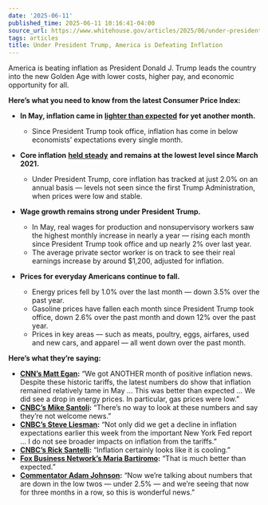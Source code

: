 ```yaml
---
date: '2025-06-11'
published_time: 2025-06-11 10:16:41-04:00
source_url: https://www.whitehouse.gov/articles/2025/06/under-president-trump-america-is-defeating-inflation/
tags: articles
title: Under President Trump, America is Defeating Inflation
---
```

 
America is beating inflation as President Donald J. Trump leads the
country into the new Golden Age with lower costs, higher pay, and
economic opportunity for all.

**Here’s what you need to know from the latest Consumer Price Index:**

-   **In May, inflation came in** [**lighter than
    expected**](https://www.cnbc.com/2025/06/11/cpi-inflation-may-2025.html)
    **for yet another month.**
    -   Since President Trump took office, inflation has come in below
        economists’ expectations every single month.
-   **Core inflation** [**held
    steady**](https://data.bls.gov/timeseries/CUUR0000SA0L1E?output_view=pct_12mths)
    **and remains at the lowest level since March 2021.**
    -   Under President Trump, core inflation has tracked at just 2.0%
        on an annual basis — levels not seen since the first Trump
        Administration, when prices were low and stable.
-   **Wage growth remains strong under President Trump.**
    -   In May, real wages for production and nonsupervisory workers saw
        the highest monthly increase in nearly a year — rising each
        month since President Trump took office and up nearly 2% over
        last year.

    <!-- -->

    -   The average private sector worker is on track to see their real
        earnings increase by around $1,200, adjusted for inflation.
-   **Prices for everyday Americans continue to fall.**
    -   Energy prices fell by 1.0% over the last month — down 3.5% over
        the past year.

    <!-- -->

    -   Gasoline prices have fallen each month since President Trump
        took office, down 2.6% over the past month and down 12% over the
        past year.

    <!-- -->

    -   Prices in key areas — such as meats, poultry, eggs, airfares,
        used and new cars, and apparel — all went down over the past
        month.

**Here’s what they’re saying:**

-   [**CNN’s Matt
    Egan**](https://x.com/RapidResponse47/status/1932785089475178513)**:**
    “We got ANOTHER month of positive inflation news. Despite these
    historic tariffs, the latest numbers do show that inflation remained
    relatively tame in May … This was better than expected … We did see
    a drop in energy prices. In particular, gas prices were low.”
-   [**CNBC’s Mike
    Santoli**](https://x.com/RapidResponse47/status/1932786126906871931)**:**
    “There’s no way to look at these numbers and say they’re not welcome
    news.”
-   [**CNBC’s Steve
    Liesman**](https://x.com/RapidResponse47/status/1932785355427569895)**:**
    “Not only did we get a decline in inflation expectations earlier
    this week from the important New York Fed report … I do not see
    broader impacts on inflation from the tariffs.”
-   [**CNBC’s Rick
    Santelli**](https://x.com/RapidResponse47/status/1932784914300084510)**:** “Inflation
    certainly looks like it is cooling.”
-   [**Fox Business Network’s Maria
    Bartiromo**](https://x.com/RapidResponse47/status/1932785417574666521)**:**
    “That is much better than expected.”
-   [**Commentator Adam
    Johnson**](https://x.com/RapidResponse47/status/1932785770323927355)**:**
    “Now we’re talking about numbers that are down in the low twos —
    under 2.5% — and we’re seeing that now for three months in a row, so
    this is wonderful news.”
